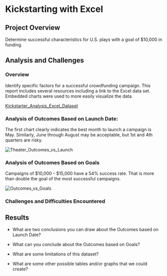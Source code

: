 # Kickstarting with Excel

## Project Overview 
Determine successful characteristics for U.S. plays with a goal of $10,000 in funding. 

## Analysis and Challenges
### Overview
Identify specific factors for a successful crowdfunding campaign. This report includes several resources including a link to the Excel data set. Embedded charts were used to more easily visualize the data. 

[Kickstarter_Analysis_Excel_Dataset](mamachugh/kickstarter-analysis/Kickstarter_Challenge.zip)

### Analysis of Outcomes Based on Launch Date:
The first chart clearly indicates the best month to launch a campaign is May. Similarly, June through August may be acceptable, but 1st and 4th quarters are risky.

![Theater_Outcomes_vs_Launch](https://user-images.githubusercontent.com/79054284/109452073-8b4dd300-7a14-11eb-80d2-11b8cd9b0428.png)




### Analysis of Outcomes Based on Goals
Campaigns of $10,000 - $15,000 have a 54% success rate. That is more than double the goal of the most successful campaigns.  

![Outcomes_vs_Goals](https://user-images.githubusercontent.com/79054284/109451322-ccdd7e80-7a12-11eb-8d4d-de1566d17039.png)




### Challenges and Difficulties Encountered


## Results

- What are two conclusions you can draw about the Outcomes based on Launch Date?

- What can you conclude about the Outcomes based on Goals?

- What are some limitations of this dataset?

- What are some other possible tables and/or graphs that we could create?

<!--
1.3.1 FINDING: If we filter for only the United States campaigns, we will find that there were 525 successful theater Kickstarters.
1.3.2 FINDING: We have found that while there are only a total of 604 Kickstarter campaigns for plays in Great Britain, the "theater" category is the most successful.
1.3.3 FINDING: The month that launched the most successful Kickstarter campaigns was May. However, January, June, July and October all had roughly the same number of failed campaigns launched. This can be determined by examining the points along the trend lines of the chart. As you hover over each point with your mouse pointer, a tooltip appears with the corresponding information.

The original dataset is represented in columns A-N on the "Kickstarter" page. Modifications and additions were made to more easily understand the data. 
* The `outcomes` column was shaded to more easily identify the outcomes as Successful/green, Failed/pink, Canceled/yellow, and Live/blue. 
* The following columns were added after column N for additional data:
  - `Percentage_Funded` was added as column O and shaded to indicate which campaigns met their goals
  - `Average_Donation` was added as column P
  - the original `Category and Subcategory` were split into 2 separate columns, Q & R, respectively
  - `launched_at` and `deadline` date columns were converted to US format and labeled as `Create_Date_Convert` and `End_Date_Convert` in columns S and T, respectively
  - the `Year` column was added in column U and was pulled from the `Create_Date_Convert`
-->






